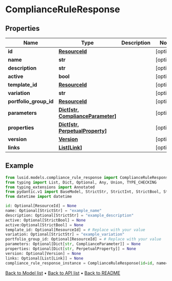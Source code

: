 # ComplianceRuleResponse

## Properties
Name | Type | Description | Notes
------------ | ------------- | ------------- | -------------
**id** | [**ResourceId**](ResourceId.md) |  | [optional] 
**name** | **str** |  | [optional] 
**description** | **str** |  | [optional] 
**active** | **bool** |  | [optional] 
**template_id** | [**ResourceId**](ResourceId.md) |  | [optional] 
**variation** | **str** |  | [optional] 
**portfolio_group_id** | [**ResourceId**](ResourceId.md) |  | [optional] 
**parameters** | [**Dict[str, ComplianceParameter]**](ComplianceParameter.md) |  | [optional] 
**properties** | [**Dict[str, PerpetualProperty]**](PerpetualProperty.md) |  | [optional] 
**version** | [**Version**](Version.md) |  | [optional] 
**links** | [**List[Link]**](Link.md) |  | [optional] 
## Example

```python
from lusid.models.compliance_rule_response import ComplianceRuleResponse
from typing import List, Dict, Optional, Any, Union, TYPE_CHECKING
from typing_extensions import Annotated
from pydantic.v1 import BaseModel, StrictStr, StrictInt, StrictBool, StrictFloat, StrictBytes, Field, validator, ValidationError, conlist, constr
from datetime import datetime

id: Optional[ResourceId] = None
name: Optional[StrictStr] = "example_name"
description: Optional[StrictStr] = "example_description"
active: Optional[StrictBool] = None
active:Optional[StrictBool] = None
template_id: Optional[ResourceId] = # Replace with your value
variation: Optional[StrictStr] = "example_variation"
portfolio_group_id: Optional[ResourceId] = # Replace with your value
parameters: Optional[Dict[str, ComplianceParameter]] = None
properties: Optional[Dict[str, PerpetualProperty]] = None
version: Optional[Version] = None
links: Optional[List[Link]] = None
compliance_rule_response_instance = ComplianceRuleResponse(id=id, name=name, description=description, active=active, template_id=template_id, variation=variation, portfolio_group_id=portfolio_group_id, parameters=parameters, properties=properties, version=version, links=links)

```

[Back to Model list](../README.md#documentation-for-models) &#8226; [Back to API list](../README.md#documentation-for-api-endpoints) &#8226; [Back to README](../README.md)

